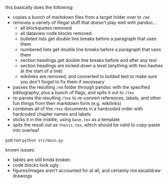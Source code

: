 this basically does the following:
- copies a bunch of markdown files from a target folder over to `/md`
- removes a variety of Illegal stuff that doesn't play well with pandoc...
    - all blockquotes removed
    - all dataview code blocks removed
    - bulleted lists get double line breaks before a paragraph that uses them
    - numbered lists get double line breaks before a paragraph that uses them
    - section headings get double line breaks before and after any text
    - section headings are kicked down a level (anything with two hashes at the start of a line)
    - wikilinks are removed, and converted to bolded text to make sure you don't forget to fix them if necessary
- passes the resulting `/md` folder through pandoc with the specified bibliography, plus a bunch of flags, and spits it out to `/tex`
- re-parses the resulting `/tex` to re-convert references, labels, and other fun things from their markdown form (e.g. wikilinks)
- combines all of the `/tex` documents in a hardcoded order with hardcoded chapter names and labels
- sticks it in the middle, using `base.tex` as a template
- spits the result out as `thesis.tex`, which should be valid to copy-paste into overleaf

just run `python src/main.py`

known issues:
- tables are still kinda broken
- code blocks look ugly
- figures/images aren't accounted for at all, and certainly not excalidraw drawings
